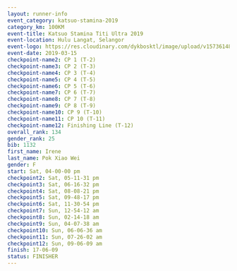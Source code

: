 ```yaml
--- 
layout: runner-info 
event_category: katsuo-stamina-2019 
category_km: 100KM 
event-title: Katsuo Stamina Titi Ultra 2019 
event-location: Hulu Langat, Selangor 
event-logo: https://res.cloudinary.com/dykbosktl/image/upload/v1573614825/Logo/Logo_p7ft6n.png 
event-date: 2019-03-15 
checkpoint-name2: CP 1 (T-2) 
checkpoint-name3: CP 2 (T-3) 
checkpoint-name4: CP 3 (T-4) 
checkpoint-name5: CP 4 (T-5) 
checkpoint-name6: CP 5 (T-6) 
checkpoint-name7: CP 6 (T-7) 
checkpoint-name8: CP 7 (T-8) 
checkpoint-name9: CP 8 (T-9) 
checkpoint-name10: CP 9 (T-10) 
checkpoint-name11: CP 10 (T-11) 
checkpoint-name12: Finishing Line (T-12) 
overall_rank: 134
gender_rank: 25
bib: 1132
first_name: Irene
last_name: Pok Xiao Wei
gender: F
start: Sat, 04-00-00 pm
checkpoint2: Sat, 05-11-31 pm
checkpoint3: Sat, 06-16-32 pm
checkpoint4: Sat, 08-08-21 pm
checkpoint5: Sat, 09-48-17 pm
checkpoint6: Sat, 11-30-54 pm
checkpoint7: Sun, 12-54-12 am
checkpoint8: Sun, 02-14-18 am
checkpoint9: Sun, 04-07-38 am
checkpoint10: Sun, 06-06-36 am
checkpoint11: Sun, 07-26-02 am
checkpoint12: Sun, 09-06-09 am
finish: 17-06-09
status: FINISHER
--- 
```

